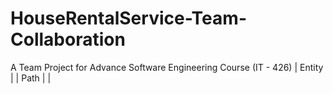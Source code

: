 # HouseRentalService-Team-Collaboration
A Team Project for Advance Software Engineering Course (IT - 426)
| Entity | | Path |
|

